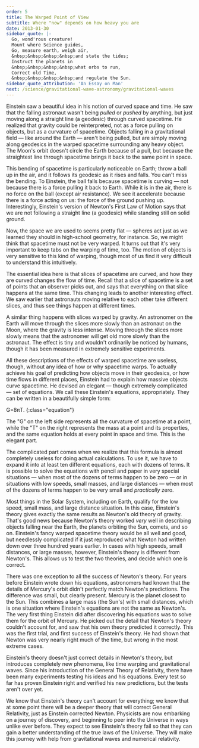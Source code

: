 ```yaml
---
order: 5
title: The Warped Point of View
subtitle: Where "now" depends on how heavy you are
date: 2013-01-30
sidebar_quote: |-
  Go, wond'rous creature!
  Mount where Science guides,
  Go, measure earth, weigh air,
  &nbsp;&nbsp;&nbsp;&nbsp;and state the tides;
  Instruct the planets in
  &nbsp;&nbsp;&nbsp;&nbsp;what orbs to run,
  Correct old Time,
  &nbsp;&nbsp;&nbsp;&nbsp;and regulate the Sun.
sidebar_quote_attribution: 'An Essay on Man'
next: /science/gravitational-wave-astronomy/gravitational-waves
---
```


Einstein saw a beautiful idea in his notion of curved space and time. He saw that the falling
astronaut wasn't being _pulled_ or _pushed_ by anything, but just moving along a straight line (a
geodesic) through curved spacetime. He realized that gravity could be reinterpreted, not as a force
pulling on objects, but as a curvature of spacetime. Objects falling in a gravitational field — like
around the Earth — aren't being pulled, but are simply moving along geodesics in the warped
spacetime surrounding any heavy object. The Moon's orbit doesn't circle the Earth because of a pull,
but because the straightest line through spacetime brings it back to the same point in space.

This bending of spacetime is particularly noticeable on Earth; throw a ball up in the air, and it
follows its geodesic as it rises and falls. You can't miss the bending. To Einstein, the ball falls
because spacetime is curving — not because there is a force pulling it back to Earth. While it is in
the air, there is no force on the ball (except air resistance). We see it accelerate because there
is a force acting on us: the force of the ground pushing up. Interestingly, Einstein's version of
Newton's First Law of Motion says that we are not following a straight line (a geodesic) while
standing still on solid ground.

Now, the space we are used to seems pretty flat — spheres act just as we learned they should in
high-school geometry, for instance. So, we might think that spacetime must not be very warped. It
turns out that it's very important to keep tabs on the warping of time, too. The motion of objects
is very sensitive to this kind of warping, though most of us find it very difficult to understand
this intuitively.

The essential idea here is that slices of spacetime are curved, and how they are curved changes the
flow of time. Recall that a slice of spacetime is a set of points that an observer picks out, and
says that everything on that slice happens at the same time. This changing leads to another
interesting effect. We saw earlier that astronauts moving relative to each other take different
slices, and thus see things happen at different times.

A similar thing happens with slices warped by gravity. An astronomer on the Earth will move through
the slices more slowly than an astronaut on the Moon, where the gravity is less intense. Moving
through the slices more slowly means that the astronomer will get old more slowly than the
astronaut. The effect is tiny and wouldn't ordinarily be noticed by humans, though it has been
measured in extremely sensitive experiments.

All these descriptions of the effects of warped spacetime are useless, though, without any idea of
how or why spacetime warps. To actually achieve his goal of predicting how objects move in their
geodesics, or how time flows in different places, Einstein had to explain how massive objects curve
spacetime. He devised an elegant — though extremely complicated — set of equations. We call these
Einstein's equations, appropriately. They can be written in a beautifully simple form:

G=8πT.
{:class="equation"}

The "G" on the left side represents all the curvature of spacetime at a point, while the "T" on the
right represents the mass at a point and its properties, and the same equation holds at every point
in space and time. This is the elegant part.

The complicated part comes when we realize that this formula is almost completely useless for doing
actual calculations. To use it, we have to expand it into at least ten different equations, each
with dozens of terms. It is possible to solve the equations with pencil and paper in very special
situations — when most of the dozens of terms happen to be zero — or in situations with low speeds,
small masses, and large distances — when most of the dozens of terms happen to be very small and
_practically_ zero.

Most things in the Solar System, including on Earth, qualify for the low speed, small mass, and
large distance situation. In this case, Einstein's theory gives exactly the same results as Newton's
old theory of gravity. That's good news because Newton's theory worked _very_ well in describing
objects falling near the Earth, the planets orbiting the Sun, comets, and so on. Einstein's fancy
warped spacetime theory would be all well and good, but needlessly complicated if it just reproduced
what Newton had written down over three hundred years earlier. In cases with high speeds, small
distances, or large masses, however, Einstein's theory is different from Newton's. This allows us to
test the two theories, and decide which one is correct.

There was one exception to all the success of Newton's theory. For years before Einstein wrote down
his equations, astronomers had known that the details of Mercury's orbit didn't perfectly match
Newton's predictions. The difference was small, but clearly present. Mercury is the planet closest
to the Sun. This combines a large mass (the Sun's) with small distances, which is one situation
where Einstein's equations are not the same as Newton's. The very first thing Einstein did after
discovering his equations was to solve them for the orbit of Mercury. He picked out the detail that
Newton's theory couldn't account for, and saw that his own theory predicted it correctly. This was
the first trial, and first success of Einstein's theory. He had shown that Newton was very nearly
right much of the time, but wrong in the most extreme cases.

Einstein's theory doesn't just correct details in Newton's theory, but introduces completely new
phenomena, like time warping and gravitational waves. Since his introduction of the General Theory
of Relativity, there have been many experiments testing his ideas and his equations. Every test so
far has proven Einstein right and verified his new predictions, but the tests aren't over yet.

We know that Einstein's theory can't account for everything; we know that at some point there will
be a deeper theory that will correct General Relativity, just as Einstein corrected
Newton. Physicists are now embarking on a journey of discovery, and beginning to peer into the
Universe in ways unlike ever before. They expect to see Einstein's theory fail so that they can gain
a better understanding of the true laws of the Universe. They will make this journey with help from
gravitational waves and numerical relativity.

